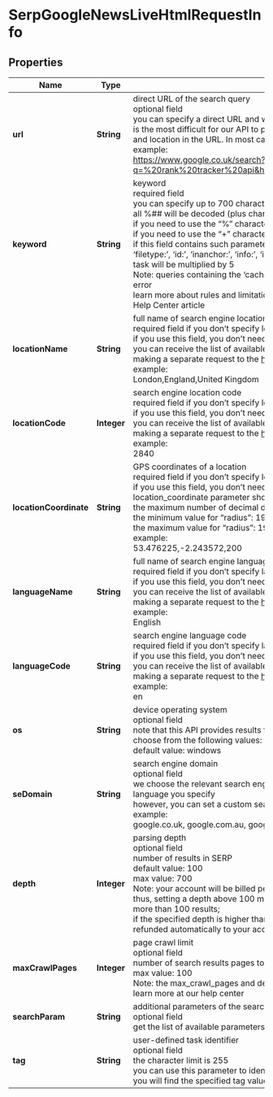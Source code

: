 # SerpGoogleNewsLiveHtmlRequestInfo


## Properties

| Name | Type | Description | Notes |
|------------ | ------------- | ------------- | -------------|
**url** | **String** | direct URL of the search query<br>optional field<br>you can specify a direct URL and we will sort it out to the necessary fields. Note that this method is the most difficult for our API to process and also requires you to specify the exact language and location in the URL. In most cases, we wouldn’t recommend using this method.<br>example:<br>https://www.google.co.uk/search?q=%20rank%20tracker%20api&hl=en&gl=GB&uule=w+CAIQIFISCXXeIa8LoNhHEZkq1d1aOpZS |[optional]|
**keyword** | **String** | keyword<br>required field<br>you can specify up to 700 characters in the keyword field<br>all %## will be decoded (plus character ‘+’ will be decoded to a space character)<br>if you need to use the “%” character for your keyword, please specify it as “%25”;<br>if you need to use the “+” character for your keyword, please specify it as “%2B”;<br>if this field contains such parameters as ‘allinanchor:’, ‘allintext:’, ‘allintitle:’, ‘allinurl:’, ‘define:’, ‘filetype:’, ‘id:’, ‘inanchor:’, ‘info:’, ‘intext:’, ‘intitle:’, ‘inurl:’, ‘link:’, ‘related:’, ‘site:’, the charge per task will be multiplied by 5<br>Note: queries containing the ‘cache:’ parameter are not supported and will return a validation error<br>learn more about rules and limitations of keyword and keywords fields in DataForSEO APIs in this Help Center article |[optional]|
**locationName** | **String** | full name of search engine location<br>required field if you don’t specify location_code or location_coordinate<br>if you use this field, you don’t need to specify location_code or location_coordinate<br>you can receive the list of available locations of the search engine with their location_name by making a separate request to the https://api.dataforseo.com/v3/serp/google/locations<br>example:<br>London,England,United Kingdom |[optional]|
**locationCode** | **Integer** | search engine location code<br>required field if you don’t specify location_name or location_coordinate<br>if you use this field, you don’t need to specify location_name or location_coordinate<br>you can receive the list of available locations of the search engines with their location_code by making a separate request to the https://api.dataforseo.com/v3/serp/google/locations<br>example:<br>2840 |[optional]|
**locationCoordinate** | **String** | GPS coordinates of a location<br>required field if you don’t specify location_name or location_code<br>if you use this field, you don’t need to specify location_name or location_code<br>location_coordinate parameter should be specified in the “latitude,longitude,radius” format<br>the maximum number of decimal digits for “latitude” and “longitude”: 7<br>the minimum value for “radius”: 199.9 (mm)<br>the maximum value for “radius”: 199999 (mm)<br>example:<br>53.476225,-2.243572,200 |[optional]|
**languageName** | **String** | full name of search engine language<br>required field if you don’t specify language_code<br>if you use this field, you don’t need to specify language_code<br>you can receive the list of available locations of the search engine with their language_name by making a separate request to the https://api.dataforseo.com/v3/serp/google/languages<br>example:<br>English |[optional]|
**languageCode** | **String** | search engine language code<br>required field if you don’t specify language_name<br>if you use this field, you don’t need to specify language_name<br>you can receive the list of available locations of the search engine with their language_code by making a separate request to the https://api.dataforseo.com/v3/serp/google/languages<br>example:<br>en |[optional]|
**os** | **String** | device operating system<br>optional field<br>note that this API provides results for desktop only<br>choose from the following values: windows, macos<br>default value: windows |[optional]|
**seDomain** | **String** | search engine domain<br>optional field<br>we choose the relevant search engine domain automatically according to the location and language you specify<br>however, you can set a custom search engine domain in this field<br>example:<br>google.co.uk, google.com.au, google.de, etc. |[optional]|
**depth** | **Integer** | parsing depth<br>optional field<br>number of results in SERP<br>default value: 100<br>max value: 700<br>Note: your account will be billed per each SERP containing up to 100 results;<br>thus, setting a depth above 100 may result in additional charges if the search engine returns more than 100 results;<br>if the specified depth is higher than the number of results in the response, the difference will be refunded automatically to your account balance |[optional]|
**maxCrawlPages** | **Integer** | page crawl limit<br>optional field<br>number of search results pages to crawl<br>max value: 100<br>Note: the max_crawl_pages and depth parameters complement each other;<br>learn more at our help center |[optional]|
**searchParam** | **String** | additional parameters of the search query<br>optional field<br>get the list of available parameters and additional details here |[optional]|
**tag** | **String** | user-defined task identifier<br>optional field<br>the character limit is 255<br>you can use this parameter to identify the task and match it with the result<br>you will find the specified tag value in the data object of the response |[optional]|